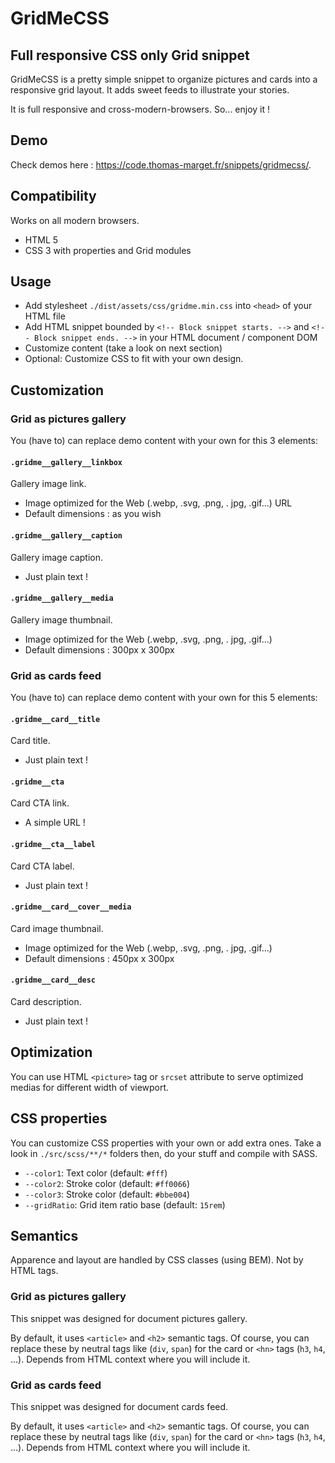 # GridMeCSS

## Full responsive CSS only Grid snippet

GridMeCSS is a pretty simple snippet to organize pictures and cards into a responsive grid layout. It adds sweet feeds to illustrate your stories.

It is full responsive and cross-modern-browsers. So... enjoy it !

## Demo

Check demos here : https://code.thomas-marget.fr/snippets/gridmecss/.

## Compatibility

Works on all modern browsers.

- HTML 5
- CSS 3 with properties and Grid modules

## Usage

- Add stylesheet `./dist/assets/css/gridme.min.css` into `<head>` of your HTML file
- Add HTML snippet bounded by `<!-- Block snippet starts. -->` and `<!-- Block snippet ends. -->` in your HTML document / component DOM
- Customize content (take a look on next section)
- Optional: Customize CSS to fit with your own design.

## Customization

### Grid as pictures gallery

You (have to) can replace demo content with your own for this 3 elements:

#### `.gridme__gallery__linkbox`

Gallery image link.
- Image optimized for the Web (.webp, .svg, .png, . jpg, .gif...) URL
- Default dimensions : as you wish

#### `.gridme__gallery__caption`

Gallery image caption.
- Just plain text !

#### `.gridme__gallery__media`

Gallery image thumbnail.
- Image optimized for the Web (.webp, .svg, .png, . jpg, .gif...)
- Default dimensions : 300px x 300px

### Grid as cards feed

You (have to) can replace demo content with your own for this 5 elements:

#### `.gridme__card__title`

Card title.
- Just plain text !

#### `.gridme__cta`

Card CTA link.
- A simple URL !

#### `.gridme__cta__label`

Card CTA label.
- Just plain text !

#### `.gridme__card__cover__media`

Card image thumbnail.
- Image optimized for the Web (.webp, .svg, .png, . jpg, .gif...)
- Default dimensions : 450px x 300px

#### `.gridme__card__desc`

Card description.
- Just plain text !

## Optimization

You can use HTML `<picture>` tag or `srcset` attribute to serve optimized medias for different width of viewport.

## CSS properties

You can customize CSS properties with your own or add extra ones. Take a look in `./src/scss/**/*` folders then, do your stuff and compile with SASS.

- `--color1`: Text color (default: `#fff`)
- `--color2`: Stroke color (default: `#ff0066`)
- `--color3`: Stroke color (default: `#bbe004`)
- `--gridRatio`: Grid item ratio base (default: `15rem`)

## Semantics

Apparence and layout are handled by CSS classes (using BEM). Not by HTML tags.

### Grid as pictures gallery

This snippet was designed for document pictures gallery.

By default, it uses `<article>` and `<h2>` semantic tags. Of course, you can replace these by neutral tags like (`div`, `span`) for the card or `<hn>` tags (`h3`, `h4`, ...). Depends from HTML context where you will include it.

### Grid as cards feed

This snippet was designed for document cards feed.

By default, it uses `<article>` and `<h2>` semantic tags. Of course, you can replace these by neutral tags like (`div`, `span`) for the card or `<hn>` tags (`h3`, `h4`, ...). Depends from HTML context where you will include it.
